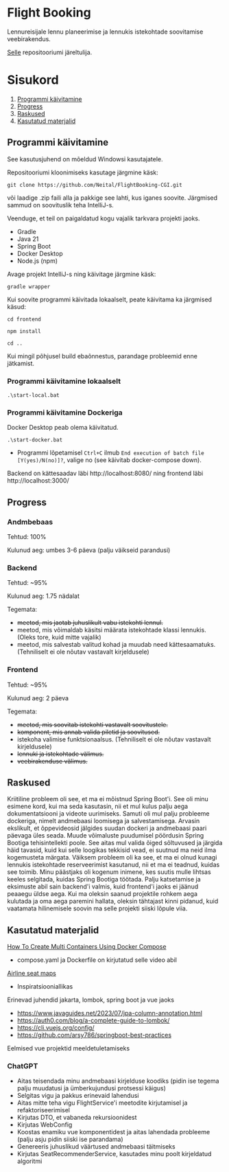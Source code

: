 # Flight Booking

Lennureisijale lennu planeerimise ja lennukis istekohtade soovitamise veebirakendus.

[Selle](https://github.com/Neital/CGI-FlightBooking/tree/master) repositooriumi järeltulija.

# Sisukord
1. [Programmi käivitamine](#setup)
2. [Progress](#progress)
3. [Raskused](#struggles)
4. [Kasutatud materjalid](#materials)

## Programmi käivitamine <a name="setup"></a>

See kasutusjuhend on mõeldud Windowsi kasutajatele.

Repositooriumi kloonimiseks kasutage järgmine käsk:

``git clone https://github.com/Neital/FlightBooking-CGI.git``

või laadige .zip faili alla ja pakkige see lahti, kus iganes soovite.
Järgmised sammud on soovituslik teha IntelliJ-s.

Veenduge, et teil on paigaldatud kogu vajalik tarkvara projekti jaoks.
- Gradle
- Java 21
- Spring Boot
- Docker Desktop
- Node.js (npm)

Avage projekt IntelliJ-s ning käivitage järgmine käsk:

``gradle wrapper``

Kui soovite programmi käivitada lokaalselt, peate käivitama ka järgmised käsud:

``cd frontend``

``npm install``

``cd ..``

Kui mingil põhjusel build ebaõnnestus, parandage probleemid enne jätkamist.

### Programmi käivitamine lokaalselt

``.\start-local.bat``

### Programmi käivitamine Dockeriga

Docker Desktop peab olema käivitatud.

``.\start-docker.bat``

- Programmi lõpetamisel ``Ctrl+C`` ilmub ``End execution of batch file [Y(yes)/N(no)]?``, valige no (see käivitab docker-compose down). 

Backend on kättesaadav läbi http://localhost:8080/ ning frontend läbi http://localhost:3000/

## Progress <a name="progress"></a>

### Andmbebaas

Tehtud: 100%

Kulunud aeg: umbes 3-6 päeva (palju väikseid parandusi)

### Backend

Tehtud: ~95%

Kulunud aeg: 1.75 nädalat

Tegemata:
- ~~meetod, mis jaotab juhuslikult vabu istekohti lennul.~~
- meetod, mis võimaldab käsitsi määrata istekohtade klassi lennukis. (Oleks tore, kuid mitte vajalik)
- meetod, mis salvestab valitud kohad ja muudab need kättesaamatuks. (Tehniliselt ei ole nõutav vastavalt kirjeldusele)

### Frontend

Tehtud: ~95%

Kulunud aeg: 2 päeva

Tegemata:
- ~~meetod, mis soovitab istekohti vastavalt soovitustele.~~
- ~~komponent, mis annab valida piletid ja soovitused.~~
- istekoha valimise funktsionaalsus. (Tehniliselt ei ole nõutav vastavalt kirjeldusele)
- ~~lennuki ja istekohtade välimus.~~
- ~~veebirakenduse välimus.~~

## Raskused <a name="struggles"></a>

Kriitiline probleem oli see, et ma ei mõistnud Spring Boot'i. See oli minu esimene kord, kui ma seda kasutasin, 
nii et mul kulus palju aega dokumentatsiooni ja videote uurimiseks. Samuti oli mul palju probleeme doсkeriga, nimelt andmebaasi loomisega 
ja salvestamisega. Arvasin ekslikult, et õppevideosid jälgides suudan dockeri ja andmebaasi paari päevaga üles seada. Muude võimaluste 
puudumisel pöördusin Spring Bootiga tehisintellekti poole. See aitas mul valida õiged sõltuvused ja järgida häid tavasid, kuid kui selle 
loogikas tekkisid vead, ei suutnud ma neid ilma kogemusteta märgata. Väiksem probleem oli ka see, et ma ei olnud kunagi lennukis istekohtade 
reserveerimist kasutanud, nii et ma ei teadnud, kuidas see toimib. Minu päästjaks oli kogenum inimene, kes suutis mulle lihtsas keeles 
selgitada, kuidas Spring Bootiga töötada. Palju katsetamise ja eksimuste abil sain backend'i valmis, kuid frontend'i jaoks ei jäänud peaaegu 
üldse aega. Kui ma oleksin saanud projektile rohkem aega kulutada ja oma aega paremini hallata, oleksin tähtajast kinni pidanud, kuid vaatamata 
hilinemisele soovin ma selle projekti siiski lõpule viia.

## Kasutatud materjalid <a name="materials"></a>

[How To Create Multi Containers Using Docker Compose](https://youtu.be/yodeo205pp0?si=ux-mjN7XJWxAHUFx)
- compose.yaml ja Dockerfile on kirjutatud selle video abil

[Airline seat maps](https://www.altexsoft.com/blog/airline-seat-maps/)
- Inspiratsiooniallikas

Erinevad juhendid jakarta, lombok, spring boot ja vue jaoks
- https://www.javaguides.net/2023/07/jpa-column-annotation.html
- https://auth0.com/blog/a-complete-guide-to-lombok/
- https://cli.vuejs.org/config/
- https://github.com/arsy786/springboot-best-practices

Eelmised vue projektid meeldetuletamiseks

### ChatGPT
- Aitas teisendada minu andmebaasi kirjelduse koodiks (pidin ise tegema palju muudatusi ja ümberkujundusi protsessi käigus)
- Selgitas vigu ja pakkus erinevaid lahendusi
- Aitas mitte teha vigu FlightService'i meetodite kirjutamisel ja refaktoriseerimisel
- Kirjutas DTO, et vabaneda rekursioonidest
- Kirjutas WebConfig
- Koostas enamiku vue komponentidest ja aitas lahendada probleeme (palju asju pidin siiski ise parandama)
- Genereeris juhuslikud väärtused andmebaasi täitmiseks
- Kirjutas SeatRecommenderService, kasutades minu poolt kirjeldatud algoritmi
